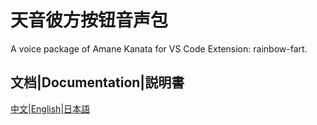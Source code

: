 # 天音彼方按钮音声包
A voice package of Amane Kanata for VS Code Extension: rainbow-fart.

## 文档|Documentation|説明書

[中文](docs/README.CN.md)|[English](docs/README.EN.md)|[日本語](docs/README.JP.md)

